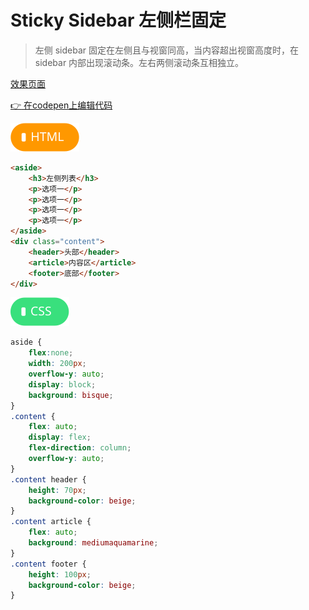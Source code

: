# <b> Sticky Sidebar 左侧栏固定</b>

> 左侧 sidebar 固定在左侧且与视窗同高，当内容超出视窗高度时，在 sidebar 内部出现滚动条。左右两侧滚动条互相独立。

[效果页面](00flex05.html ':include :type=iframe width=100% height=580px')

[:point_right: 在codepen上编辑代码](https://codepen.io/shuangcs/pen/LdaLMq)

![标签](../assets/html.svg)

```html
<aside>
    <h3>左侧列表</h3>
    <p>选项一</p>
    <p>选项一</p>
    <p>选项一</p>
    <p>选项一</p>
</aside>
<div class="content">
    <header>头部</header>
    <article>内容区</article>
    <footer>底部</footer>
</div>
```

![标签](../assets/css.svg)

```css
aside {
    flex:none;
    width: 200px;
    overflow-y: auto;
    display: block;
    background: bisque;
}
.content {
    flex: auto;
    display: flex;
    flex-direction: column;
    overflow-y: auto;
}
.content header {
    height: 70px;
    background-color: beige;
}
.content article {
    flex: auto;
    background: mediumaquamarine;
}
.content footer {
    height: 100px;
    background-color: beige;
}
```